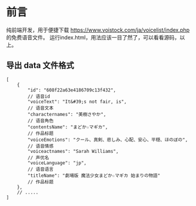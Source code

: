 # 前言

纯前端开发，用于便捷下载 https://www.voistock.com/ja/voicelist/index.php 的免费语音文件。
运行index.html，用法应该一目了然了，可以看看源码，以上。

## 导出 data 文件格式

```json5
[
    {
        "id": "608f22a63e4186709c13f432",
        // 语音id 
        "voiceText": "It&#39;s not fair, is",
        // 语音文本
        "characternames": "美樹さやか",
        // 语音角色
        "contentsName": "まどか☆マギカ",
        // 作品标题
        "voiceEmotions": "クール、真剣、悲しみ、心配、安心、平穏、ほのぼの",
        // 语音情感
        "voiceactnames": "Sarah Williams",
        // 声优名
        "voiceLanguage": "jp",
        // 语音语言
        "titleName": "劇場版 魔法少女まどか☆マギカ 始まりの物語"
        // 作品标题
    },
    // .....
]
```
